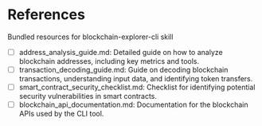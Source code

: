 # References

Bundled resources for blockchain-explorer-cli skill

- [ ] address_analysis_guide.md: Detailed guide on how to analyze blockchain addresses, including key metrics and tools.
- [ ] transaction_decoding_guide.md: Guide on decoding blockchain transactions, understanding input data, and identifying token transfers.
- [ ] smart_contract_security_checklist.md: Checklist for identifying potential security vulnerabilities in smart contracts.
- [ ] blockchain_api_documentation.md: Documentation for the blockchain APIs used by the CLI tool.
